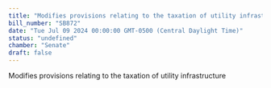 ```yaml
---
title: "Modifies provisions relating to the taxation of utility infrastructure"
bill_number: "SB872"
date: "Tue Jul 09 2024 00:00:00 GMT-0500 (Central Daylight Time)"
status: "undefined"
chamber: "Senate"
draft: false
---
```

Modifies provisions relating to the taxation of utility infrastructure
